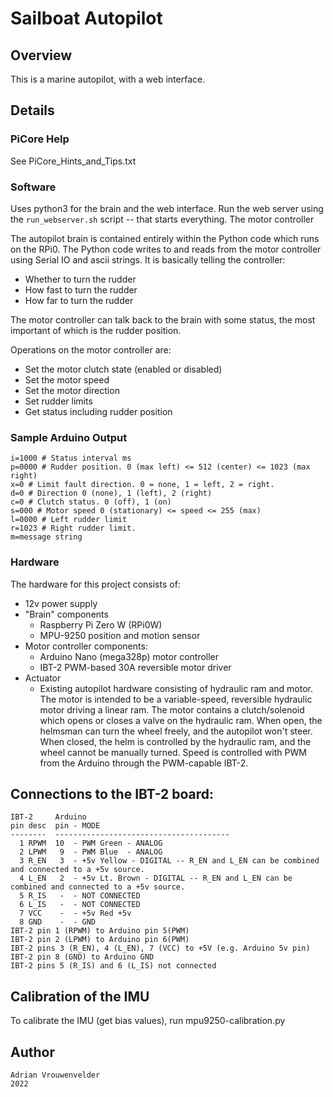 # Sailboat Autopilot

## Overview

This is a marine autopilot, with a web interface.

## Details

### PiCore Help

See PiCore_Hints_and_Tips.txt

### Software
Uses python3 for the brain and the web interface.  Run the web server using the `run_webserver.sh` script -- that starts everything.
The motor controller 

The autopilot brain is contained entirely within the Python code which runs on the RPi0.  The Python code writes to
and reads from the motor controller using Serial IO and ascii strings.  It is basically telling the controller:
* Whether to turn the rudder
* How fast to turn the rudder
* How far to turn the rudder

The motor controller can talk back to the brain with some status, the most important of which is the rudder position.

Operations on the motor controller are:

* Set the motor clutch state (enabled or disabled)
* Set the motor speed 
* Set the motor direction 
* Set rudder limits
* Get status including rudder position

### Sample Arduino Output

```
i=1000 # Status interval ms
p=0000 # Rudder position. 0 (max left) <= 512 (center) <= 1023 (max right)
x=0 # Limit fault direction. 0 = none, 1 = left, 2 = right.
d=0 # Direction 0 (none), 1 (left), 2 (right)
c=0 # Clutch status. 0 (off), 1 (on)
s=000 # Motor speed 0 (stationary) <= speed <= 255 (max)
l=0000 # Left rudder limit
r=1023 # Right rudder limit.
m=message string
```

### Hardware
The hardware for this project consists of: 

* 12v power supply
* "Brain" components
  * Raspberry Pi Zero W (RPi0W)
  * MPU-9250 position and motion sensor
* Motor controller components:
  * Arduino Nano (mega328p) motor controller 
  * IBT-2 PWM-based 30A reversible motor driver
* Actuator
  * Existing autopilot hardware consisting of hydraulic ram and motor. 
    The motor is intended to be a variable-speed, reversible hydraulic motor driving a linear ram. The motor contains a clutch/solenoid which opens or closes a valve on the hydraulic ram.  When open, the helmsman can turn the wheel freely, and the autopilot won't steer.  When closed, the helm is controlled by the hydraulic ram, and the wheel cannot be manually turned. Speed is controlled with PWM from the Arduino through the PWM-capable IBT-2.


## Connections to the IBT-2 board:
```
IBT-2     Arduino
pin desc  pin - MODE
--------  ---------------------------------------
  1 RPWM  10  - PWM Green - ANALOG
  2 LPWM   9  - PWM Blue  - ANALOG
  3 R_EN   3  - +5v Yellow - DIGITAL -- R_EN and L_EN can be combined and connected to a +5v source.
  4 L_EN   2  - +5v Lt. Brown - DIGITAL -- R_EN and L_EN can be combined and connected to a +5v source.
  5 R_IS   -  - NOT CONNECTED
  6 L_IS   -  - NOT CONNECTED
  7 VCC    -  - +5v Red +5v
  8 GND    -  - GND
IBT-2 pin 1 (RPWM) to Arduino pin 5(PWM)
IBT-2 pin 2 (LPWM) to Arduino pin 6(PWM)
IBT-2 pins 3 (R_EN), 4 (L_EN), 7 (VCC) to +5V (e.g. Arduino 5v pin)
IBT-2 pin 8 (GND) to Arduino GND
IBT-2 pins 5 (R_IS) and 6 (L_IS) not connected
```

## Calibration of the IMU
To calibrate the IMU (get bias values), run mpu9250-calibration.py

## Author
```
Adrian Vrouwenvelder
2022
